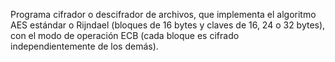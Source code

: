 Programa cifrador o descifrador de archivos, que implementa el algoritmo AES estándar o Rijndael (bloques de 16 bytes y claves de 16, 24 o 32 bytes), con el modo de operación ECB (cada bloque es cifrado independientemente de los demás).